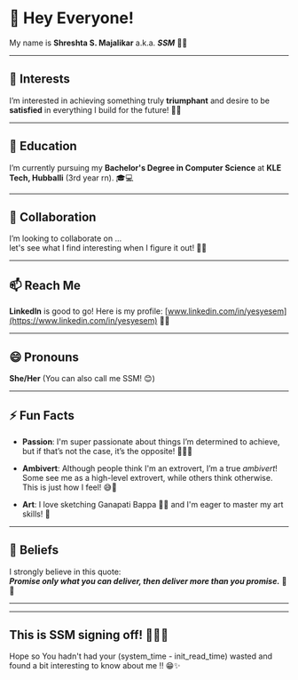 # 👋 Hey Everyone! 

My name is **Shreshta S. Majalikar** a.k.a. **_SSM_** 🌟✨

---

## 👀 Interests

I’m interested in achieving something truly **triumphant** and desire to be **satisfied** in everything I build for the future! 🚀💪

---

## 🌱 Education

I’m currently pursuing my **Bachelor's Degree in Computer Science** at **KLE Tech, Hubballi** (3rd year rn). 🎓💻

---

## 💞 Collaboration

I’m looking to collaborate on ...  
let's see what I find interesting when I figure it out! 🤔✨

---

## 📫 Reach Me

**LinkedIn** is good to go! Here is my profile: [www.linkedin.com/in/yesyesem](https://www.linkedin.com/in/yesyesem) 💬🔗

---

## 😄 Pronouns

**She/Her** (You can also call me SSM! 😊)

---

## ⚡ Fun Facts

- **Passion**: I'm super passionate about things I’m determined to achieve, but if that’s not the case, it’s the opposite! 💖🤷‍♀️
  
- **Ambivert**: Although people think I'm an extrovert, I’m a true _ambivert_! Some see me as a high-level extrovert, while others think otherwise. This is just how I feel! 😅🌈

- **Art**: I love sketching Ganapati Bappa 🎨🙏 and I'm eager to master my art skills! 🎉

---

## 💯 Beliefs

I strongly believe in this quote:  
**_Promise only what you can deliver, then deliver more than you promise._** 💬✨

---
---
This is SSM signing off! 🙋‍♀️💖 
---

Hope so You hadn't had your (system_time - init_read_time) wasted and found a bit interesting to know about me !! 😁✨

<!---
Shreshta001/Shreshta001 is a ✨ special ✨ repository because its `README.md` (this file) appears on your GitHub profile.
You can click the Preview link to take a look at your changes.
--->
